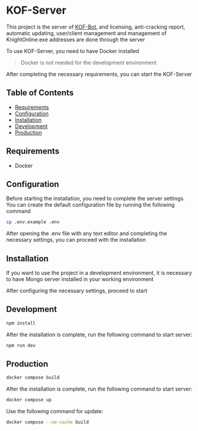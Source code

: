 # KOF-Server

This project is the server of [KOF-Bot](https://github.com/trkyshorty/KOF-Bot), and licensing, anti-cracking report, automatic updating, user/client management and management of KnightOnline.exe addresses are done through the server

To use KOF-Server, you need to have Docker installed

> Docker is not needed for the development environment

After completing the necessary requirements, you can start the KOF-Server

## Table of Contents

- [Requirements](#requirements)
- [Configuration](#configuration)
- [Installation](#installation)
- [Development](#development)
- [Production](#production)
## Requirements

- Docker

## Configuration

Before starting the installation, you need to complete the server settings. You can create the default configuration file by running the following command

```bash
cp .env.example .env
```

After opening the .env file with any text editor and completing the necessary settings, you can proceed with the installation

## Installation

If you want to use the project in a development environment, it is necessary to have Mongo server installed in your working environment

After configuring the necessary settings, proceed to start

## Development

```bash
npm install
```

After the installation is complete, run the following command to start server:

```bash
npm run dev
```

## Production

```bash
docker compose build
```

After the installation is complete, run the following command to start server:

```bash
docker compose up
```

Use the following command for update:

```bash
docker compose --no-cache build
```

